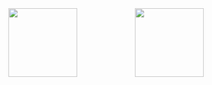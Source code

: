 <div  style="display:flex;justify-content:space-around"> 
  <img style="flex:1" height="137px"  src="https://github-readme-stats.vercel.app/api?username=liquidGo&hide_title=true&hide_border=true&show_icons=trueline_height=21&text_color=000&icon_color=000&bg_color=0,ea6161,ffc64d,fffc4d,52fa5a&theme=graywhite" /> 
  <img style="flex:1" height="137px"  src="https://github-stats.ubrong.com/api/top-langs/?username=liquidGo&layout=compact&theme=tokyonight"/>
</div>

